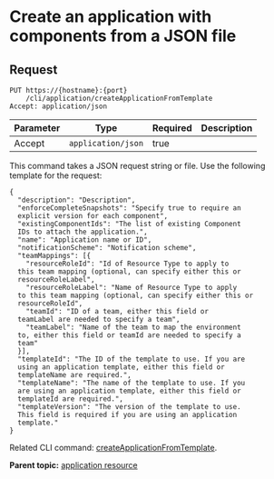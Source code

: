 # Create an application with components from a JSON file

## Request

```
PUT https://{hostname}:{port}
    /cli/application/createApplicationFromTemplate
Accept: application/json

```

|Parameter|Type|Required|Description|
|---------|----|--------|-----------|
|Accept|`application/json`|true| |

This command takes a JSON request string or file. Use the following template for the request:

```
{
  "description": "Description",
  "enforceCompleteSnapshots": "Specify true to require an 
  explicit version for each component",
  "existingComponentIds": "The list of existing Component 
  IDs to attach the application.",
  "name": "Application name or ID",
  "notificationScheme": "Notification scheme",
  "teamMappings": [{
    "resourceRoleId": "Id of Resource Type to apply to 
  this team mapping (optional, can specify either this or 
  resourceRoleLabel",
    "resourceRoleLabel": "Name of Resource Type to apply 
  to this team mapping (optional, can specify either this or 
  resourceRoleId",
    "teamId": "ID of a team, either this field or 
  teamLabel are needed to specify a team",
    "teamLabel": "Name of the team to map the environment 
  to, either this field or teamId are needed to specify a 
  team"
  }],
  "templateId": "The ID of the template to use. If you are 
  using an application template, either this field or 
  templateName are required.",
  "templateName": "The name of the template to use. If you 
  are using an application template, either this field or 
  templateId are required.",
  "templateVersion": "The version of the template to use. 
  This field is required if you are using an application 
  template."
}

```

Related CLI command: [createApplicationFromTemplate](udclient_createapplicationfromtemplate.md).

**Parent topic:** [application resource](../../com.ibm.udeploy.api.doc/topics/rest_cli_application.md)

